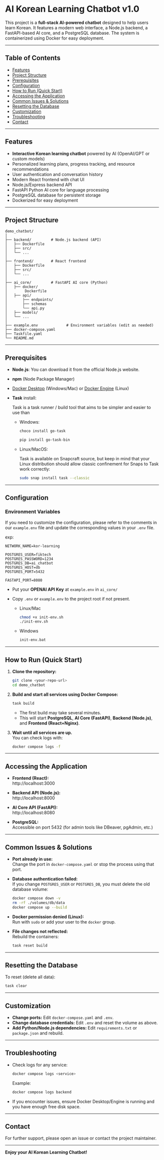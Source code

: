 # AI Korean Learning Chatbot v1.0

This project is a **full-stack AI-powered chatbot** designed to help users learn Korean. It features a modern web interface, a Node.js backend, a FastAPI-based AI core, and a PostgreSQL database. The system is containerized using Docker for easy deployment.

---

## Table of Contents

- [Features](#features)
- [Project Structure](#project-structure)
- [Prerequisites](#prerequisites)
- [Configuration](#configuration)
- [How to Run (Quick Start)](#how-to-run-quick-start)
- [Accessing the Application](#accessing-the-application)
- [Common Issues & Solutions](#common-issues--solutions)
- [Resetting the Database](#resetting-the-database)
- [Customization](#customization)
- [Troubleshooting](#troubleshooting)
- [Contact](#contact)

---

## Features

- **Interactive Korean learning chatbot** powered by AI (OpenAI/GPT or custom models)
- Personalized learning plans, progress tracking, and resource recommendations
- User authentication and conversation history
- Modern React frontend with chat UI
- Node.js/Express backend API
- FastAPI Python AI core for language processing
- PostgreSQL database for persistent storage
- Dockerized for easy deployment

---

## Project Structure

```
demo_chatbot/
│
├── backend/         # Node.js backend (API)
│   ├── Dockerfile
│   ├── src/
│   └── ...
│
├── frontend/        # React frontend
│   ├── Dockerfile
│   ├── src/
│   └── ...
│
├── ai_core/         # FastAPI AI core (Python)
│   ├── docker/
│        Dockerfile
│   ├── api/
│       ├── endpoints/
│       ├── schemas
│       └── api.py
│   ├── models/
│   └── ...
│
├── example.env             # Environment variables (edit as needed)
├── docker-compose.yaml
├── Taskfile.yaml
└── README.md
```

---

## Prerequisites

- **Node.js**: You can download it from the official Node.js website.
- **npm** (Node Package Manager)
- [Docker Desktop](https://www.docker.com/products/docker-desktop/) (Windows/Mac) or [Docker Engine](https://docs.docker.com/engine/install/) (Linux)
- **Task** install:

  Task is a task runner / build tool that aims to be simpler and easier to use than

  - Windows:
    ```bash
    choco install go-task
    ```

    ```bash
    pip install go-task-bin
    ```

  - Linux/MacOS:

    Task is available on Snapcraft source, but keep in mind that your Linux distribution should allow classic confinement for Snaps to Task work correctly:
    ```bash
    sudo snap install task --classic
    ```



---

## Configuration

### Environment Variables

If you need to customize the configuration, please refer to the comments in our `example.env` file and update the corresponding values in your `.env` file.

exp:
```env
NETWORK_NAME=kor-learning

POSTGRES_USER=fiktech
POSTGRES_PASSWORD=1234
POSTGRES_DB=ai_chatbot
POSTGRES_HOST=db
POSTGRES_PORT=5432

FASTAPI_PORT=8080
```

- Put your **OPENAI API Key** at `example.env` in `ai_core/`

- Copy `.env` or `example.env` to the project root if not present.

  - Linux/Mac
    ```bash
    chmod +x init-env.sh
    ./init-env.sh
    ```

  - Windows
    ```bash
    init-env.bat
    ```

---

## How to Run (Quick Start)

1. **Clone the repository:**

    ```bash
    git clone <your-repo-url>
    cd demo_chatbot
    ```
  
2. **Build and start all services using Docker Compose:**

    ```bash
    task build
    ```

    - The first build may take several minutes.
    - This will start **PostgreSQL**, **AI Core (FastAPI)**, **Backend (Node.js)**, and **Frontend (React+Nginx)**.

3. **Wait until all services are up.**  
   You can check logs with:

   ```bash
   docker compose logs -f
   ```

---

## Accessing the Application

- **Frontend (React):**  
  http://localhost:3000

- **Backend API (Node.js):**  
  http://localhost:8000

- **AI Core API (FastAPI):**  
  http://localhost:8080

- **PostgreSQL:**  
  Accessible on port 5432 (for admin tools like DBeaver, pgAdmin, etc.)

---

## Common Issues & Solutions

- **Port already in use:**  
  Change the port in `docker-compose.yaml` or stop the process using that port.

- **Database authentication failed:**  
  If you change `POSTGRES_USER` or `POSTGRES_DB`, you must delete the old database volume:
  ```bash
  docker compose down -v
  rm -rf ./volumes/db/data
  docker compose up --build
  ```

- **Docker permission denied (Linux):**  
  Run with `sudo` or add your user to the `docker` group.

- **File changes not reflected:**  
  Rebuild the containers:
  ```bash
  task reset build
  ```

---

## Resetting the Database

To reset (delete all data):

```bash
task clear
```

---

## Customization

- **Change ports:** Edit `docker-compose.yaml` and `.env`.
- **Change database credentials:** Edit `.env` and reset the volume as above.
- **Add Python/Node.js dependencies:** Edit `requirements.txt` or `package.json` and rebuild.

---

## Troubleshooting

- Check logs for any service:
  ```bash
  docker compose logs <service>
  ```
  Example:
  ```bash
  docker compose logs backend
  ```

- If you encounter issues, ensure Docker Desktop/Engine is running and you have enough free disk space.

---

## Contact

For further support, please open an issue or contact the project maintainer.

---

**Enjoy your AI Korean Learning Chatbot!**